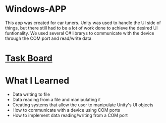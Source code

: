 # Windows-APP
  This app was created for car tuners. Unity was used to handle the UI side of things, but there still had to be a lot of work done to achieve the desired UI funtionality. We used several C# librarys to communicate with the device through the COM port and read/write data.
# <a href="https://trello.com/b/rQt8YpLO/windows-app">Task Board</a>
# What I Learned
  <ul>
    <li>Data writing to file</li>
    <li>Data reading from a file and manipulating it</li>
    <li>Creating systems that allow the user to manipulate Unity's UI objects</li>
    <li>How to communicate with a device using COM ports</li>
    <li>How to implement data reading/writing from a COM port</li>
  </ul>
